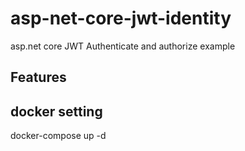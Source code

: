 # asp-net-core-jwt-identity
asp.net core JWT Authenticate and authorize example

## Features

## docker setting
docker-compose up -d